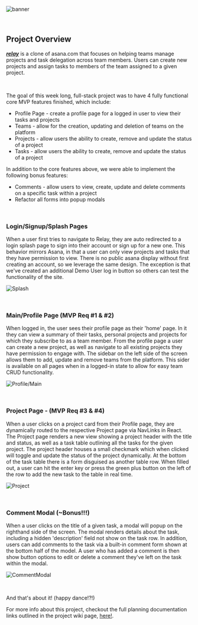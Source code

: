 ![banner](https://github.com/eramsay20/relay/blob/master/assets/relay_banner_1.png?raw=true)

&nbsp;&nbsp;&nbsp;&nbsp;&nbsp;&nbsp;&nbsp;&nbsp;&nbsp;&nbsp;

## Project Overview

***[relay](https://ebrite-app.herokuapp.com/)*** is a clone of asana.com that focuses on helping teams manage projects and task delegation across team members. Users can create new projects and assign tasks to members of the team assigned to a given project. 

&nbsp;&nbsp;&nbsp;&nbsp;&nbsp;&nbsp;&nbsp;&nbsp;&nbsp;&nbsp;

The goal of this week long, full-stack project was to have 4 fully functional core MVP features finished, which include:  
- Profile Page - create a profile page for a logged in user to view their tasks and projects
- Teams - allow for the creation, updating and deletion of teams on the platform 
- Projects - allow users the ability to create, remove and update the status of a project
- Tasks - allow users the ability to create, remove and update the status of a project

In addition to the core features above, we were able to implement the following bonus features:

- Comments - allow users to view, create, update and delete comments on a specific task within a project
- Refactor all forms into popup modals

&nbsp;&nbsp;&nbsp;&nbsp;&nbsp;&nbsp;&nbsp;&nbsp;&nbsp;&nbsp;

### Login/Signup/Splash Pages 
When a user first tries to navigate to Relay, they are auto redirected to a login splash page to sign into their account or sign up for a new one. This behavior mirrors Asana, in that a user can only view projects and tasks that they have permission to view. There is no public asana display without first creating an account, so we leverage the same design. The exception is that we've created an additional Demo User log in button so others can test the functionality of the site. 

![Splash](#)

&nbsp;&nbsp;&nbsp;&nbsp;&nbsp;&nbsp;&nbsp;&nbsp;&nbsp;&nbsp;

### Main/Profile Page (MVP Req #1 & #2)
When logged in, the user sees their profile page as their 'home' page. In it they can view a summary of their tasks, personal projects and projects for which they subscribe to as a team member. From the profile page a user can create a new project, as well as navigate to all existing projects they have permission to engage with. The sidebar on the left side of the screen allows them to add, update and remove teams from the platform. This sider is available on all pages when in a logged-in state to allow for easy team CRUD functionality. 

![Profile/Main](#)

&nbsp;&nbsp;&nbsp;&nbsp;&nbsp;&nbsp;&nbsp;&nbsp;&nbsp;&nbsp;

### Project Page - (MVP Req #3 & #4)
When a user clicks on a project card from their Profile page, they are dynamically routed to the respective Project page via NavLinks in React. The Project page renders a new view showing a project header with the title and status, as well as a task table outlining all the tasks for the given project. The project header houses a small checkmark which when clicked will toggle and update the status of the project dynamically. At the bottom of the task table there is a form disguised as another table row. When filled out, a user can hit the enter key or press the green plus button on the left of the row to add the new task to the table in real time. 

![Project](#)

&nbsp;&nbsp;&nbsp;&nbsp;&nbsp;&nbsp;&nbsp;&nbsp;&nbsp;&nbsp;

### Comment Modal (~Bonus!!!)

When a user clicks on the title of a given task, a modal will popup on the righthand side of the screen. The modal renders details about the task, including a hidden 'description' field not show on the task row. In addition, users can add comments to the task via a built-in comment form shown at the bottom half of the model. A user who has added a comment is then show button options to edit or delete a comment they've left on the task within the modal.

![CommentModal](#)

&nbsp;&nbsp;&nbsp;&nbsp;&nbsp;&nbsp;&nbsp;&nbsp;&nbsp;&nbsp;

And that's about it! (happy dance!?!)

For more info about this project, checkout the full planning documentation links outlined in the project wiki page, [here!](https://github.com/eramsay20/relay/wiki). 